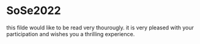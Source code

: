 # SoSe2022
this filde would like to be read very thourougly. 
it is very pleased with your participation and wishes you a thrilling experience. 
